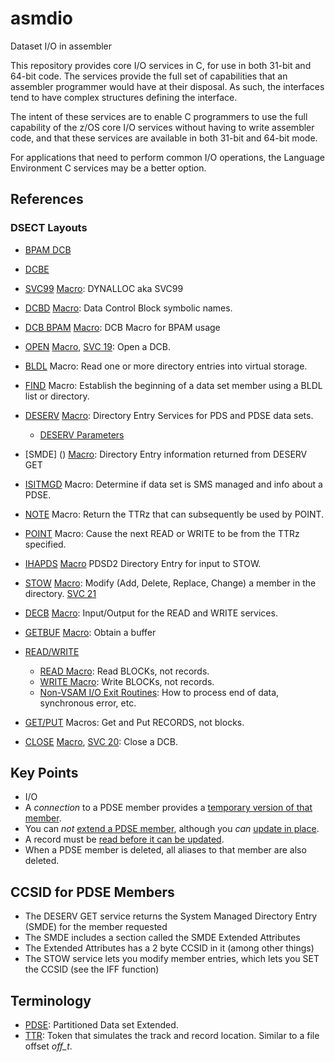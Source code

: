 # asmdio
Dataset I/O in assembler

This repository provides core I/O services in C, for use in both 31-bit and 64-bit code.
The services provide the full set of capabilities that an assembler programmer would have at their disposal.
As such, the interfaces tend to have complex structures defining the interface. 

The intent of these services are to enable C programmers to use the full capability of the z/OS core I/O services 
without having to write assembler code, and that these services are available in both 31-bit and 64-bit mode.

For applications that need to perform common I/O operations, the Language Environment C services may be a better option.

## References

### DSECT Layouts

- [BPAM DCB](https://tech.mikefulton.ca/BPAMDCBLayout)
- [DCBE](https://tech.mikefulton.ca/DCBELayout)

- [SVC99](https://www.ibm.com/docs/en/zos/3.1.0?topic=functions-example-dynamic-allocation-request) [Macro](): DYNALLOC aka SVC99 
- [DCBD](https://www.ibm.com/docs/en/zos/3.1.0?topic=nvmd-dcbdprovide-symbolic-reference-data-control-blocks-bdam-bisam-bpam-bsam-qisam-qsam) [Macro](): Data Control Block symbolic names.
- [DCB BPAM]() [Macro](https://tech.mikefulton.ca/DCBBPAMMacro): DCB Macro for BPAM usage
- [OPEN](https://www.ibm.com/docs/en/zos/3.1.0?topic=nvmd-openconnect-program-data-bdam-bisam-interface-vsam-bpam-bsam-qisam-interface-vsam-qsam) [Macro](https://tech.mikefulton.ca/QSAMOPEN), [SVC 19](https://tech.mikefulton.ca/SVC19-OPEN): Open a DCB.
- [BLDL](https://www.ibm.com/docs/en/zos/3.1.0?topic=pdse-using-bldl-macro-construct-directory-entry-list) Macro: Read one or more directory entries into virtual storage.
- [FIND](https://www.ibm.com/docs/en/zos/3.1.0?topic=descriptions-findestablish-beginning-data-set-member-bpam) Macro: Establish the beginning of a data set member using a BLDL list or directory.
- [DESERV](https://www.ibm.com/docs/en/zos/3.1.0?topic=pdse-using-directory-entry-services) [Macro](https://tech.mikefulton.ca/DESERV): Directory Entry Services for PDS and PDSE data sets.
  - [DESERV Parameters](https://tech.mikefulton.ca/DESERV_GET)
- [SMDE] () [Macro](https://tech.mikefulton.ca/SMDEMacro): Directory Entry information returned from DESERV GET
- [ISITMGD](https://www.ibm.com/docs/en/zos/3.1.0?topic=pmp-using-isitmgd-determine-whether-data-set-is-system-managed) Macro: Determine if data set is SMS managed and info about a PDSE.
- [NOTE](https://www.ibm.com/docs/en/zos/3.1.0?topic=pdse-using-note-macro-provide-relative-position) Macro: Return the TTRz that can subsequently be used by POINT.
- [POINT](https://www.ibm.com/docs/en/zos/3.1.0?topic=pdse-using-point-macro-position-block) Macro: Cause the next READ or WRITE to be from the TTRz specified.
- [IHAPDS]() [Macro](https://tech.mikefulton.ca/IHAPDSMacro) PDSD2 Directory Entry for input to STOW.
- [STOW](https://www.ibm.com/docs/en/zos/3.1.0?topic=pdse-using-stow-macro-update-directory) [Macro](https://tech.mikefulton.ca/STOWMacro): Modify (Add, Delete, Replace, Change) a member in the directory. [SVC 21](https://tech.mikefulton.ca/SVC21)
- [DECB]() [Macro](https://tech.mikefulton.ca/DECBMacro): Input/Output for the READ and WRITE services.
- [GETBUF]() [Macro](https://tech.mikefulton.ca/GETBufMacro): Obtain a buffer 
- [READ/WRITE](https://www.ibm.com/docs/en/zos/3.1.0?topic=records-accessing-data-read-write) 
  - [READ Macro](https://tech.mikefulton.ca/READMacro): Read BLOCKs, not records.
  - [WRITE Macro](https://tech.mikefulton.ca/WRITEMacro): Write BLOCKs, not records.
  - [Non-VSAM I/O Exit Routines](https://tech.mikefulton.ca/NonVSAMIOExitRoutines): How to process end of data, synchronous error, etc.
- [GET/PUT](https://www.ibm.com/docs/en/zos/3.1.0?topic=records-accessing-data-get-put) Macros: Get and Put RECORDS, not blocks. 
- [CLOSE](https://www.ibm.com/docs/en/zos/3.1.0?topic=nvmd-openconnect-program-data-bdam-bisam-interface-vsam-bpam-bsam-qisam-interface-vsam-qsam) [Macro](https://tech.mikefulton.ca/QSAMCLOSE), [SVC 20](https://tech.mikefulton.ca/SVC20-CLOSE): Close a DCB.

## Key Points

- I/O
- A _connection_ to a PDSE member provides a [temporary version of that member](https://www.ibm.com/docs/en/zos/3.1.0?topic=pdse-establishing-connections-members).
- You can _not_ [extend a PDSE member](https://www.ibm.com/docs/en/zos/3.1.0?topic=pdse-extending-member), although you _can_ [update in place](https://www.ibm.com/docs/en/zos/3.1.0?topic=pdse-extending-member). 
- A record must be [read before it can be updated](https://www.ibm.com/docs/en/zos/3.1.0?topic=uip-bsam-bpam).
- When a PDSE member is deleted, all aliases to that member are also deleted.

## CCSID for PDSE Members

- The DESERV GET service returns the System Managed Directory Entry (SMDE) for the member requested
- The SMDE includes a section called the SMDE Extended Attributes
- The Extended Attributes has a 2 byte CCSID in it (among other things)
- The STOW service lets you modify member entries, which lets you SET the CCSID (see the IFF function)


## Terminology

- [PDSE](https://www.ibm.com/docs/en/zos/3.1.0?topic=files-processing-partitioned-data-set-extended-pdse): Partitioned Data set Extended.
- [TTR](https://www.ibm.com/docs/en/zos/3.1.0?topic=pdse-relative-track-addresses-ttr): Token that simulates the track and record location. Similar to a file offset _off_t_. 


